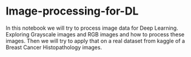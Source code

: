 # Image-processing-for-DL
In this notebook we will try to process image data for Deep Learning. Exploring  Grayscale images and RGB images and how to process these images. Then we will try to apply that on a real dataset from kaggle of a Breast Cancer Histopathology images.
